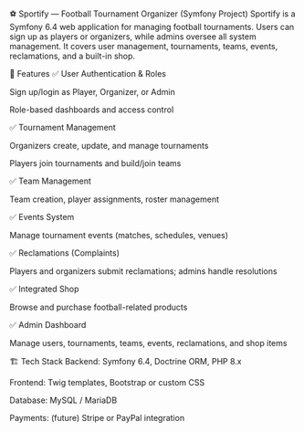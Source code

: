 ⚽ Sportify — Football Tournament Organizer (Symfony Project)
Sportify is a Symfony 6.4 web application for managing football tournaments. Users can sign up as players or organizers, while admins oversee all system management. It covers user management, tournaments, teams, events, reclamations, and a built-in shop.

🚀 Features
✅ User Authentication & Roles

Sign up/login as Player, Organizer, or Admin

Role-based dashboards and access control

✅ Tournament Management

Organizers create, update, and manage tournaments

Players join tournaments and build/join teams

✅ Team Management

Team creation, player assignments, roster management

✅ Events System

Manage tournament events (matches, schedules, venues)

✅ Reclamations (Complaints)

Players and organizers submit reclamations; admins handle resolutions

✅ Integrated Shop

Browse and purchase football-related products

✅ Admin Dashboard

Manage users, tournaments, teams, events, reclamations, and shop items

🏗️ Tech Stack
Backend: Symfony 6.4, Doctrine ORM, PHP 8.x

Frontend: Twig templates, Bootstrap or custom CSS

Database: MySQL / MariaDB

Payments: (future) Stripe or PayPal integration
